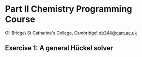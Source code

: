 # Part II Chemistry Programming Course
Oli Bridge\\
St Catharine's College, Cambridge\\
<ob344@cam.ac.uk>
## Exercise 1: A general Hückel solver

